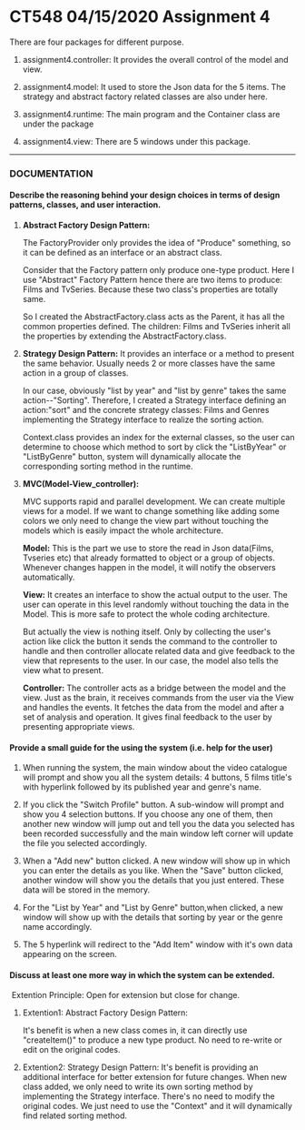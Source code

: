 # CT548 04/15/2020 Assignment 4
There are four packages for different purpose.

1. assignment4.controller: It provides the overall control of the model and view.

2. assignment4.model: It used to store the Json data for the 5 items. The strategy and abstract factory related classes are also under here.
3. assignment4.runtime: The main program and the Container class are under the package
4. assignment4.view: There are 5 windows under this package.

-----

### DOCUMENTATION

#### Describe the reasoning behind your design choices in terms of design patterns, classes, and user interaction.

1. **Abstract Factory Design Pattern:**
   
   The FactoryProvider only provides the idea of "Produce" something, so it can be defined as an interface or an abstract class. 

   Consider that the Factory pattern only produce one-type product. Here I use "Abstract" Factory Pattern hence there are two items to produce: Films and TvSeries. Because these two class's properties are totally same. 
   
   So I created the AbstractFactory.class acts as the Parent, it has all the common properties defined. The children: Films and TvSeries inherit all the properties by extending the AbstractFactory.class.
   
2. **Strategy Design Pattern:**
   It provides an interface or a method to present the same behavior. Usually needs 2 or more classes have the same action in a group of classes. 
   
   In our case, obviously "list by year" and "list by genre" takes the same action--"Sorting". Therefore, I created a Strategy interface defining an action:"sort" and the concrete strategy classes: Films and Genres implementing the Strategy interface to realize the sorting action. 
   
   Context.class provides an index for the external classes, so the user can  determine to choose which method to sort by click the "ListByYear" or "ListByGenre" button, system will dynamically allocate the corresponding sorting method in the runtime. 
   
3. **MVC(Model-View_controller):**  

   MVC supports rapid and parallel development. We can create multiple views for a model. If we want to change something like adding some colors we only need to change the view part without touching the models which is easily impact the whole architecture.

   **Model:** This is the part we use to store the read in Json data(Films, Tvseries etc) that already formatted to object or a group of objects. Whenever changes happen in the model, it will notify the observers automatically.

   **View:**  It creates an interface to show the actual output to the user. The user can operate in this level randomly without touching the data  in the Model.   This is more safe to protect the whole coding architecture. 

   But actually the view is nothing itself. Only by collecting the user's action like click the button  it sends the command to the controller to handle and then controller allocate related data and give feedback to the view that represents to the user. In our case, the model also tells the view what to present.

   **Controller:**  The controller acts as a bridge between the model and the view. Just as the brain, it receives commands from the user via the View and handles the events. It fetches the data from the model and after a set of analysis and operation. It gives final feedback to the user by presenting appropriate views. 

#### Provide a small guide for the using the system (i.e. help for the user)

1. When running the system, the main window about the video catalogue will prompt and show you all the system details: 4 buttons, 5 films title's with hyperlink followed by its published year and genre's name. 
   
2. If you click the "Switch Profile" button. A sub-window will prompt and show you 4 selection buttons.
    If you choose any one of them, then another new window will jump out and tell you the data you selected  has been recorded successfully and the main window left corner will update the file you selected accordingly.

3. When a "Add new" button clicked. A new window will show up in which you can enter the details
   as you like. When the "Save" button clicked, another window will show you the details that
   you just entered. These data will be stored in the memory.

4. For the "List by Year" and "List by Genre" button,when clicked, a new window will show up 
   with the details that sorting by year or the genre name accordingly.

5. The 5 hyperlink will redirect to the "Add Item" window with it's own data appearing on the screen.

#### Discuss at least one more way in which the system can be extended.
​	Extention Principle: Open for extension but close for change.

1. Extention1: Abstract Factory Design Pattern:

   It's benefit is when a new class comes in, it can directly use "createItem()" to produce a new type product. No need to re-write or edit on the original codes.

2. Extention2: Strategy Design Pattern:
   It's benefit is providing an additional interface for better extension for future changes. When new class added, we only need to write its own sorting method by implementing the Strategy interface. There's no need to modify the original codes. We just need to use the "Context" and it will dynamically find related sorting method.